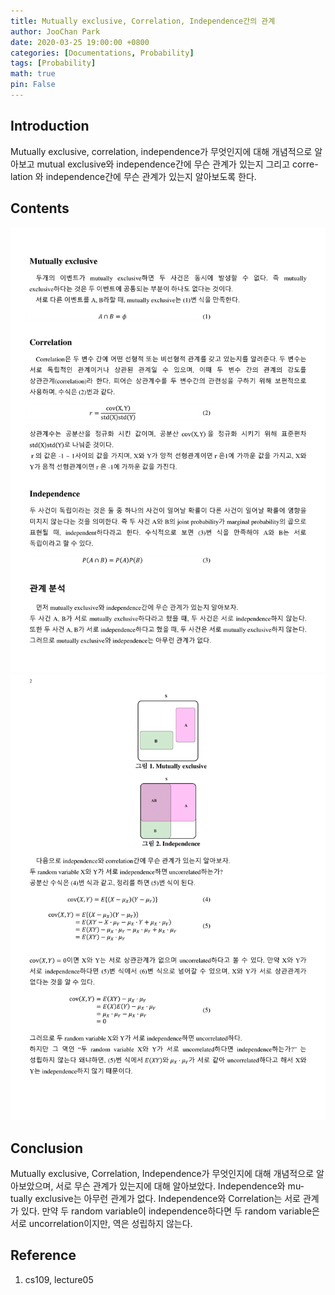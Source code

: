 ```yaml
---
title: Mutually exclusive, Correlation, Independence간의 관계
author: JooChan Park
date: 2020-03-25 19:00:00 +0800
categories: [Documentations, Probability]
tags: [Probability]
math: true
pin: False
---
```


## **Introduction**
Mutually exclusive, correlation, independence가 무엇인지에 대해 개념적으로 알아보고 mutual exclusive와 independence간에 무슨 관계가 있는지 그리고 corre-lation 와 independence간에 무슨 관계가 있는지 알아보도록 한다.

## **Contents**
<img src='\assets\doc\Mutually exclusive, Correlation, Independence\Mutually exclusive, Correlation, Independence-1.png' width='900'>
<img src='\assets\doc\Mutually exclusive, Correlation, Independence\Mutually exclusive, Correlation, Independence-2.png' width='900'>

## **Conclusion**
Mutually exclusive, Correlation, Independence가 무엇인지에 대해 개념적으로 알아보았으며, 서로 무슨 관계가 있는지에 대해 알아보았다. Independence와 mu-tually exclusive는 아무런 관계가 없다. Independence와 Correlation는 서로 관계가 있다. 만약 두 random variable이 independence하다면 두 random variable은 서로 uncorrelation이지만, 역은 성립하지 않는다. 

## **Reference**
1.	cs109, lecture05
